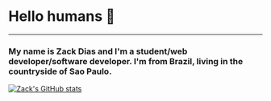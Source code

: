 # Hello humans 👋

---

### My name is Zack Dias and I'm a student/web developer/software developer. I'm from Brazil, living in the countryside of Sao Paulo.


[![Zack's GitHub stats](https://github-readme-stats.vercel.app/api?username=zackgrid)](https://github.com/anuraghazra/github-readme-stats)

<!--
**ZackGrid/ZackGrid** is a ✨ _special_ ✨ repository because its `README.md` (this file) appears on your GitHub profile.

Here are some ideas to get you started:

- 🔭 I’m currently working on ...
- 🌱 I’m currently learning ...
- 👯 I’m looking to collaborate on ...
- 🤔 I’m looking for help with ...
- 💬 Ask me about ...
- 📫 How to reach me: ...
- 😄 Pronouns: ...
- ⚡ Fun fact: ...
-->
